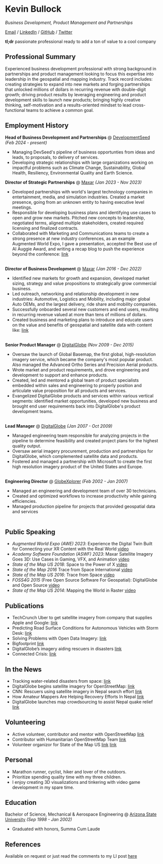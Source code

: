 # Kevin Bullock

_Business Development, Product Management and Partnerships_ <br>

[Email](mailto:kev.bullock10@gmail.com) / [LinkedIn](https://www.linkedin.com/in/kevbullock/) / [GitHub](https://github.com/kevinbullock/) / [Twitter](https://twitter.com/kevin_bullock/) 

**tl;dr** passionate professional ready to add a ton of value to a cool company

## Professional Summary

Experienced business development professional with strong background in partnerships and product management
looking to focus this expertise into leadership in the geospatial and mapping industry. Track record includes: creating
strategies to expand into new markets and forging partnerships that unlocked millions of dollars in recurring revenue
with double-digit growth; driving product results by leveraging engineering and product development skills to launch
new products; bringing highly creative thinking, self-motivation and a results-oriented mindset to lead cross-functional
teams to achieve a common goal.

## Employment History

**Head of Business Development and Partnerships** @ [DevelopmentSeed](https://www.developmentseed.org/) _(Feb 2024 - present)_ <br>
  - Managing DevSeed's pipeline of business opportunties from ideas and leads, to proposals, to delivery of services.
  - Developing strategic relationships with large organizations working on impactful problems such as Climate Change, Sustainability, Global Health, Resiliency, Environmental Quality and Earth Science.

**Director of Strategic Partnerships** @ [Maxar](https://www.maxar.com/) _(Jan 2023 - Nov 2023)_ <br>
  - Developed partnerships with world's largest technology companies in entertainment, media, and simulation industries.
Created a market presence, going from an unknown entity to having executive level meetings.
  - Responsible for developing business plans and identifying use cases to open and grow new markets. Pitched new concepts
to leadership, negotiated terms, aligned multiple stakeholders, created required licensing and finalized contracts.
  - Collaborated with Marketing and Communications teams to create a strong presence at new industry conferences, as an
example Augmented World Expo, I gave a presentation, accepted the Best use of AI Auggie Award, and writing a recap blog to
push the experience beyond the conference: [link](https://blog.maxar.com/earth-intelligence/2023/in-awe-of-the-extended-reality-community)
<br><br>

**Director of Business Development** @ [Maxar](https://www.maxar.com/) _(Jan 2016 - Dec 2022)_ <br>
  - Identified new markets for growth and expansion, developed market sizing, strategy and value propositions to strategically
grow commercial business.
  - Led outreach, networking and relationship development in new industries: Automotive, Logistics and Mobility, including
major global Auto OEMs, and the largest delivery, ride share and mobility companies.
  - Successfully onboarded several new customers and end users, resulting in recurring revenue valued at more than tens of
millions of dollars.
  - Created business and marketing plans to introduce and educate users on the value and benefits of geospatial and satellite
data with content like: [link](https://explore.maxar.com/mapping-the-last-mile) 
<br><br>

**Senior Product Manager** @ [DigitalGlobe](https://en.wikipedia.org/wiki/DigitalGlobe) _(Nov 2009 - Dec 2015)_ <br>
  - Oversaw the launch of Global Basemap, the first global, high-resolution imagery service, which became the company's most
popular product. Also managed the Advanced Ortho Series and Precision Aerial products.
  - Wrote market and product requirements, and drove engineering and development to support and enhance products.
  - Created, led and mentored a global team of product specialists embedded within sales and engineering to properly position
and articulate value proposition for all products and services.
  - Evangelized DigitalGlobe products and services within various vertical segments: identified market opportunities, developed
new business and brought end user requirements back into DigitalGlobe's product development teams.
<br><br>

**Lead Manager** @ [DigitalGlobe](https://en.wikipedia.org/wiki/DigitalGlobe) _(Jan 2007 - Oct 2009)_ <br>
  - Managed engineering team responsible for analyzing projects in the pipeline to determine feasibility and created project
plans for the highest quality output.
  - Oversaw aerial imagery procurement, production and partnerships for DigitalGlobe, which complemented satellite data and
products.
  - Fostered and managed a partnership with Microsoft to create the first high resolution imagery product of the United States
and Europe.
<br><br>

**Engineering Director** @ [GlobeXplorer](https://en.wikipedia.org/wiki/GlobeXplorer) _(Feb 2002 - Jan 2007)_ <br>
  - Managed an engineering and development team of over 30 technicians.
  - Created and optimized workflows to increase productivity while gaining efficiencies.
  - Managed production pipeline for projects that provided geospatial data and services
<br><br>

## Public Speaking
   - *Augmented World Expo (AWE) 2023*: Experience the Digital Twin Built for Connecting your XR Content with the Real World [video](https://www.youtube.com/watch?v=rvIN9K7RYmw)
   - *Academy Software Foundation (ASWF) 2023*: Maxar Satellite Imagery Goes 3D: Use Cases in Gaming, VFX, and Animation [video](https://www.youtube.com/watch?v=RYRAvFpWKyk)
   - *State of the Map US 2018*: Space to the Power of X [video](https://www.youtube.com/watch?v=AI8e6EtSr3g)
   - *State of the Map 2016* Trace from Space International [video](https://www.youtube.com/watch?v=XDR3etu8z8Q)
   - *State of the Map US 2016*: Trace from Space [video](https://www.youtube.com/watch?v=1dh60heskmo)
   - *FOSS4G 2015* (Free Open Source Software For Geospatial): DigitalGlobe and Open Source [video](https://vimeo.com/142215055)
   - *State of the Map US 2014*: Mapping the World in Raster [video](https://www.youtube.com/watch?v=IyCeqMuBV98)

## Publications

  - TechCrunch Uber to get satellite imagery from company that supplies Apple and Google: [link](https://techcrunch.com/2016/07/19/uber-digitalglobe/)
  - Predicting Road Surface Conditions for Autonomous Vehicles with Storm Desk: [link](https://blog.maxar.com/earth-intelligence/2020/predicting-road-surface-conditions-for-autonomous-vehicles-with-storm-desk)
  - Solving Problems with Open Data Imagery: [link](https://aws.amazon.com/blogs/publicsector/solving-problems-with-open-data-imagery-qa-with-digitalglobe-and-hot/)
  - Bigfootprint [link](https://medium.com/@kevin_bullock/bigfootprint-5dbfa7871ead)
  - DigitalGlobe’s imagery aiding rescuers in disasters [link](https://www.bizjournals.com/denver/print-edition/2015/11/06/digitalglobe-s-imagery-aiding-rescuers-in.html)
  - Connected Crisis: [link](https://trajectorymagazine.com/connected-crisis/)

## In the News

  - Tracking water-related disasters from space: [link](https://www.9news.com/article/tech/science/tracking-water-related-disasters-from-space/73-340879357)
  - DigitalGlobe begins satellite imagery for OpenStreetMap: [link](https://www.geospatialworld.net/news/digitalglobe-begins-satellite-imagery-openstreetmap/)
  - CNN: Rescuers using satellite imagery in Nepal search effort [link](https://www.youtube.com/watch?v=IBQofBWteUs)
  - How Amateur Mappers Are Helping Recovery Efforts In Nepal [link](https://www.bloomberg.com/news/articles/2015-04-28/how-amateur-mappers-are-helping-recovery-efforts-in-nepal)
  - DigitalGlobe launches map crowdsourcing to assist Nepal quake relief [link](https://www.denverpost.com/2015/04/27/digitalglobe-launches-map-crowdsourcing-to-assist-nepal-quake-relief/)

## Volunteering
   - Active volunteer, contributor and mentor with OpenStreetMap [link](https://www.openstreetmap.org)
   - Contributor with Humanitarian OpenStreetMap Team [link](https://www.hotosm.org/)
   - Volunteer organizor for State of the Map US [link](https://openstreetmap.us/events/state-of-the-map-us/) [link](https://openstreetmap.us/news/2017/01/sotmus-2017-announcement/)
  
## Personal
   - Marathon runner, cyclist, hiker and lover of the outdoors. 
   - Prioritize spending quality time with my three children. 
   - I enjoy creating 3D visualizations and tinkering with video game development in my spare time. 

## Education

Bachelor of Science, Mechanical & Aerospace Engineering @ [Arizona State University](https://www.asu.edu/) _(Sep 1998 - Jan 2002)_ <br>
   - Graduated with honors, Summa Cum Laude 

## References

Available on request or just read the comments to my LI post [here](https://www.linkedin.com/posts/kevbullock_my-ride-has-come-to-an-end-at-maxar-along-activity-7127320697172856834-MqV9?utm_source=share&utm_medium=member_ios)
